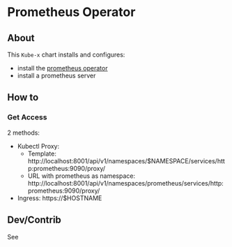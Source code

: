 # Prometheus Operator

## About

This `Kube-x` chart installs and configures:
* install the [prometheus operator](https://prometheus-operator.dev/) 
* install a prometheus server

## How to


### Get Access

2 methods:
* Kubectl Proxy:
  * Template: http://localhost:8001/api/v1/namespaces/$NAMESPACE/services/http:prometheus:9090/proxy/
  * URL with prometheus as namespace: http://localhost:8001/api/v1/namespaces/prometheus/services/http:prometheus:9090/proxy/
* Ingress: https://$HOSTNAME


## Dev/Contrib

See [](contrib.md)